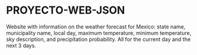 # PROYECTO-WEB-JSON
Website with information on the weather forecast for Mexico: state name, municipality name, local day, maximum temperature, minimum temperature, sky description, and precipitation probability. All for the current day and the next 3 days.
